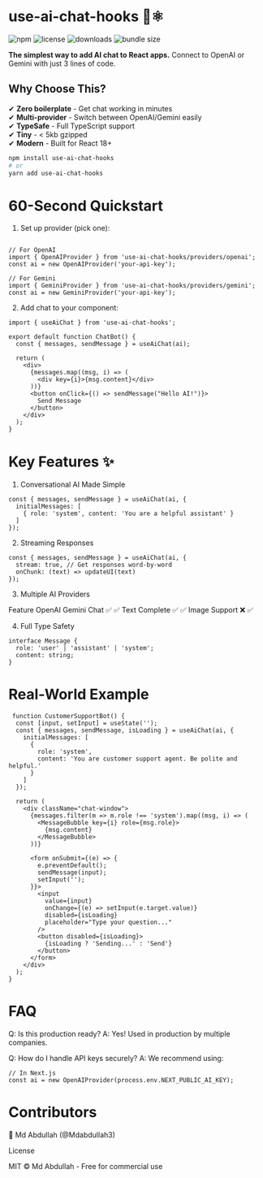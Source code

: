 # use-ai-chat-hooks 💬⚛️

![npm](https://img.shields.io/npm/v/use-ai-chat-hooks)
![license](https://img.shields.io/npm/l/use-ai-chat-hooks)
![downloads](https://img.shields.io/npm/dt/use-ai-chat-hooks)
![bundle size](https://img.shields.io/bundlephobia/minzip/use-ai-chat-hooks)

**The simplest way to add AI chat to React apps.** Connect to OpenAI or Gemini with just 3 lines of code.

## Why Choose This?

✔ **Zero boilerplate** - Get chat working in minutes  
✔ **Multi-provider** - Switch between OpenAI/Gemini easily  
✔ **TypeSafe** - Full TypeScript support  
✔ **Tiny** - < 5kb gzipped  
✔ **Modern** - Built for React 18+

```bash
npm install use-ai-chat-hooks
# or
yarn add use-ai-chat-hooks

```

# 60-Second Quickstart

1. Set up provider (pick one):

```

// For OpenAI
import { OpenAIProvider } from 'use-ai-chat-hooks/providers/openai';
const ai = new OpenAIProvider('your-api-key');

// For Gemini
import { GeminiProvider } from 'use-ai-chat-hooks/providers/gemini';
const ai = new GeminiProvider('your-api-key');

```

2. Add chat to your component:

```
import { useAiChat } from 'use-ai-chat-hooks';

export default function ChatBot() {
  const { messages, sendMessage } = useAiChat(ai);

  return (
    <div>
      {messages.map((msg, i) => (
        <div key={i}>{msg.content}</div>
      ))}
      <button onClick={() => sendMessage("Hello AI!")}>
        Send Message
      </button>
    </div>
  );
}
```

# Key Features ✨

1. Conversational AI Made Simple

```
const { messages, sendMessage } = useAiChat(ai, {
  initialMessages: [
    { role: 'system', content: 'You are a helpful assistant' }
  ]
});

```

2. Streaming Responses

```
const { messages, sendMessage } = useAiChat(ai, {
  stream: true, // Get responses word-by-word
  onChunk: (text) => updateUI(text)
});

```

3. Multiple AI Providers

Feature OpenAI Gemini
Chat ✅ ✅
Text Complete ✅ ✅
Image Support ❌ ✅

4. Full Type Safety

```
interface Message {
  role: 'user' | 'assistant' | 'system';
  content: string;
}
```

# Real-World Example

```
 function CustomerSupportBot() {
  const [input, setInput] = useState('');
  const { messages, sendMessage, isLoading } = useAiChat(ai, {
    initialMessages: [
      {
        role: 'system',
        content: 'You are customer support agent. Be polite and helpful.'
      }
    ]
  });

  return (
    <div className="chat-window">
      {messages.filter(m => m.role !== 'system').map((msg, i) => (
        <MessageBubble key={i} role={msg.role}>
          {msg.content}
        </MessageBubble>
      ))}

      <form onSubmit={(e) => {
        e.preventDefault();
        sendMessage(input);
        setInput('');
      }}>
        <input
          value={input}
          onChange={(e) => setInput(e.target.value)}
          disabled={isLoading}
          placeholder="Type your question..."
        />
        <button disabled={isLoading}>
          {isLoading ? 'Sending...' : 'Send'}
        </button>
      </form>
    </div>
  );
}
```

# FAQ

Q: Is this production ready?
A: Yes! Used in production by multiple companies.

Q: How do I handle API keys securely?
A: We recommend using:

```
// In Next.js
const ai = new OpenAIProvider(process.env.NEXT_PUBLIC_AI_KEY);

```

# Contributors

👤 Md Abdullah (@Mdabdullah3)

License

MIT © Md Abdullah - Free for commercial use
